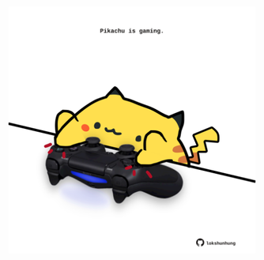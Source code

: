 <!-- built at 08/03/2023, 03:07:52 UTC -->
<p align="center">
  <img width="500" height="500" src="./ReadmeImage.svg">
</p>
